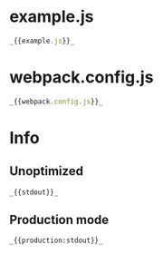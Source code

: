 # example.js

```javascript
_{{example.js}}_
```

# webpack.config.js

```javascript
_{{webpack.config.js}}_
```

# Info

## Unoptimized

```
_{{stdout}}_
```

## Production mode

```
_{{production:stdout}}_
```
